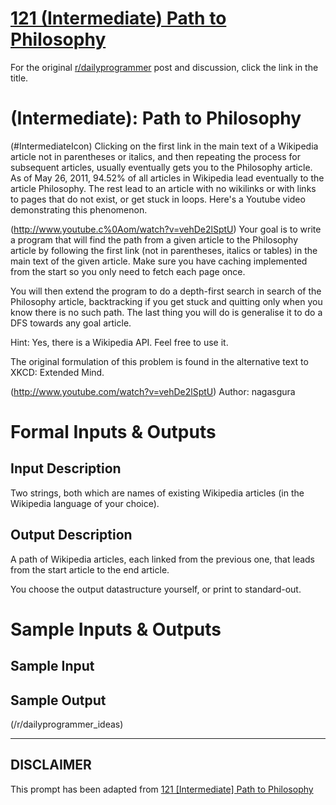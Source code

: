 # [121 (Intermediate) Path to Philosophy](https://www.reddit.com/r/dailyprogrammer/comments/1b3ka1/032713_challenge_121_intermediate_path_to/)

For the original [r/dailyprogrammer](https://www.reddit.com/r/dailyprogrammer/) post and discussion, click the link in the title.

#  (Intermediate): Path to Philosophy
(#IntermediateIcon)
Clicking on the first link in the main text of a Wikipedia article not
in parentheses or italics, and then repeating the process for subsequent
articles, usually eventually gets you to the Philosophy article. As of
May 26, 2011, 94.52% of all articles in Wikipedia lead eventually to
the article Philosophy. The rest lead to an article with no wikilinks
or with links to pages that do not exist, or get stuck in
loops. Here's a Youtube video demonstrating this phenomenon.

(http://www.youtube.c%0Aom/watch?v=vehDe2lSptU)
Your goal is to write a program that will find the path from a given
article to the Philosophy article by following the first link (not in
parentheses, italics or tables) in the main text of the given article. Make
sure you have caching implemented from the start so you only need to
fetch each page once.

You will then extend the program to do a depth-first search in search
of the Philosophy article, backtracking if you get stuck and quitting
only when you know there is no such path. The last thing you
will do is generalise it to do a DFS towards any goal article.

Hint: Yes, there is a Wikipedia API. Feel free to use it.

The original formulation of this problem is found in the alternative
text to XKCD: Extended Mind.

(http://www.youtube.com/watch?v=vehDe2lSptU)
Author: nagasgura

# Formal Inputs & Outputs
## Input Description
Two strings, both which are names of existing Wikipedia articles (in
the Wikipedia language of your choice).

## Output Description
A path of Wikipedia articles, each linked from the previous one, that
leads from the start article to the end article.

You choose the output datastructure yourself, or print to standard-out.

# Sample Inputs & Outputs
## Sample Input
## Sample Output
(/r/dailyprogrammer_ideas)

----
## **DISCLAIMER**
This prompt has been adapted from [121 [Intermediate] Path to Philosophy](https://www.reddit.com/r/dailyprogrammer/comments/1b3ka1/032713_challenge_121_intermediate_path_to/
)
